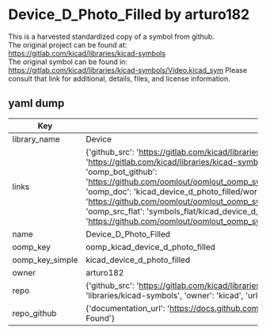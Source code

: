 # Device_D_Photo_Filled by arturo182  
This is a harvested standardized copy of a symbol from github.  
The original project can be found at:  
https://gitlab.com/kicad/libraries/kicad-symbols  
The original symbol can be found in:
https://gitlab.com/kicad/libraries/kicad-symbols/Video.kicad_sym
Please consult that link for additional, details, files, and license information.  
## yaml dump  
| Key | Value |  
| --- | --- |  
| library_name | Device |  
| links | {'github_src': 'https://gitlab.com/kicad/libraries/kicad-symbols/Video.kicad_sym', 'github_src_repo': 'https://gitlab.com/kicad/libraries/kicad-symbols', 'oomp_bot': 'kicad_device_d_photo_filled/working', 'oomp_bot_github': 'https://github.com/oomlout/oomlout_oomp_symbol_bot/tree/main/kicad_device_d_photo_filled/working', 'oomp_doc': 'kicad_device_d_photo_filled/working', 'oomp_doc_github': 'https://github.com/oomlout/oomlout_oomp_symbol_doc/tree/main/kicad_device_d_photo_filled/working', 'oomp_src_flat': 'symbols_flat/kicad_device_d_photo_filled/working', 'oomp_src_flat_github': 'https://github.com/oomlout/oomlout_oomp_symbol_src/tree/main/kicad_device_d_photo_filled/working'} |  
| name | Device_D_Photo_Filled |  
| oomp_key | oomp_kicad_device_d_photo_filled |  
| oomp_key_simple | kicad_device_d_photo_filled |  
| owner | arturo182 |  
| repo | {'github_src': 'https://gitlab.com/kicad/libraries/kicad-symbols/Video.kicad_sym', 'name': 'libraries/kicad-symbols', 'owner': 'kicad', 'url': 'https://gitlab.com/kicad/libraries/kicad-symbols'} |  
| repo_github | {'documentation_url': 'https://docs.github.com/rest/repos/repos#get-a-repository', 'message': 'Not Found'} |  

